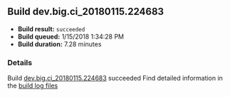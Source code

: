## Build dev.big.ci_20180115.224683
- **Build result:** `succeeded`
- **Build queued:** 1/15/2018 1:34:28 PM
- **Build duration:** 7.28 minutes
### Details
Build [dev.big.ci_20180115.224683](https://winappstudio.visualstudio.com/web/build.aspx?pcguid=a4ef43be-68ce-4195-a619-079b4d9834c2&builduri=vstfs%3a%2f%2f%2fBuild%2fBuild%2f24683) succeeded
Find detailed information in the [build log files](https://uwpctdiags.blob.core.windows.net/buildlogs/dev.big.ci_20180115.224683_logs.zip)

